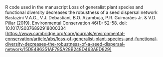 R code  used in the manuscript 
Loss of generalist plant species and functional diversity decreases the robustness of a seed dispersal network
Bastazini V.A.G., V.J. Debastiani, B.O. Azambuja, P.R. Guimarães Jr. & V.D. Pillar (2019). Environmental Conservation 46(1): 52-58. 
doi: 10.1017/S0376892918000334 [https://www.cambridge.org/core/journals/environmental-conservation/article/abs/loss-of-generalist-plant-species-and-functional-diversity-decreases-the-robustness-of-a-seed-dispersal-network/15DE486351AF785A28B248D463AED829]
